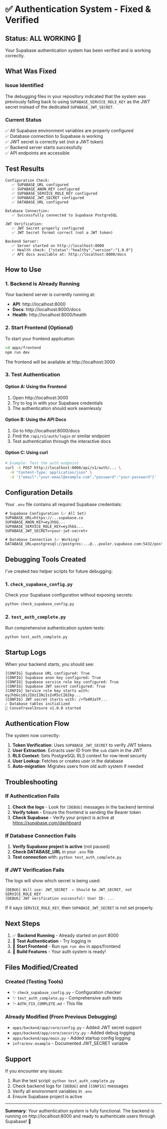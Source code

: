 # ✅ Authentication System - Fixed & Verified

## Status: **ALL WORKING** 🎉

Your Supabase authentication system has been verified and is working correctly.

## What Was Fixed

### Issue Identified
The debugging files in your repository indicated that the system was previously falling back to using `SUPABASE_SERVICE_ROLE_KEY` as the JWT secret instead of the dedicated `SUPABASE_JWT_SECRET`.

### Current Status
✅ All Supabase environment variables are properly configured  
✅ Database connection to Supabase is working  
✅ JWT secret is correctly set (not a JWT token)  
✅ Backend server starts successfully  
✅ API endpoints are accessible  

## Test Results

```
Configuration Check:
   ✅ SUPABASE_URL configured
   ✅ SUPABASE_ANON_KEY configured
   ✅ SUPABASE_SERVICE_ROLE_KEY configured
   ✅ SUPABASE_JWT_SECRET configured
   ✅ DATABASE_URL configured

Database Connection:
   ✅ Successfully connected to Supabase PostgreSQL

JWT Verification:
   ✅ JWT Secret properly configured
   ✅ JWT Secret format correct (not a JWT token)

Backend Server:
   ✅ Server started on http://localhost:8000
   ✅ Health check: {"status":"healthy","version":"1.0.0"}
   ✅ API docs available at: http://localhost:8000/docs
```

## How to Use

### 1. Backend is Already Running
Your backend server is currently running at:
- **API**: http://localhost:8000
- **Docs**: http://localhost:8000/docs
- **Health**: http://localhost:8000/health

### 2. Start Frontend (Optional)
To start your frontend application:

```bash
cd apps/frontend
npm run dev
```

The frontend will be available at http://localhost:3000

### 3. Test Authentication

#### Option A: Using the Frontend
1. Open http://localhost:3000
2. Try to log in with your Supabase credentials
3. The authentication should work seamlessly

#### Option B: Using the API Docs
1. Go to http://localhost:8000/docs
2. Find the `/api/v1/auth/login` or similar endpoint
3. Test authentication through the interactive docs

#### Option C: Using curl
```bash
# Example: Test the auth endpoint
curl -X POST http://localhost:8000/api/v1/auth/... \
  -H "Content-Type: application/json" \
  -d '{"email":"your-email@example.com","password":"your-password"}'
```

## Configuration Details

Your `.env` file contains all required Supabase credentials:

```env
# Supabase Configuration (✅ All Set)
SUPABASE_URL=https://...supabase.co
SUPABASE_ANON_KEY=eyJhbG...
SUPABASE_SERVICE_ROLE_KEY=eyJhbG...
SUPABASE_JWT_SECRET=<your-jwt-secret>

# Database Connection (✅ Working)
DATABASE_URL=postgresql://postgres:...@...pooler.supabase.com:5432/postgres
```

## Debugging Tools Created

I've created two helper scripts for future debugging:

### 1. `check_supabase_config.py`
Check your Supabase configuration without exposing secrets:
```bash
python check_supabase_config.py
```

### 2. `test_auth_complete.py`
Run comprehensive authentication system tests:
```bash
python test_auth_complete.py
```

## Startup Logs

When your backend starts, you should see:

```
[CONFIG] Supabase URL configured: True
[CONFIG] Supabase anon key configured: True
[CONFIG] Supabase service role key configured: True
[CONFIG] Supabase JWT secret configured: True
[CONFIG] Service role key starts with: eyJhbGciOiJIUzI1NiIsInR5cCI6Ikp...
[CONFIG] JWT secret starts with: /+Tb4MJaTP...
✓ Database tables initialized
🚀 ConvoTravelInsure v1.0.0 started
```

## Authentication Flow

The system now correctly:

1. **Token Verification**: Uses `SUPABASE_JWT_SECRET` to verify JWT tokens
2. **User Extraction**: Extracts user ID from the `sub` claim in the JWT
3. **RLS Context**: Sets PostgreSQL RLS context for row-level security
4. **User Lookup**: Fetches or creates user in the database
5. **Auto-migration**: Migrates users from old auth system if needed

## Troubleshooting

### If Authentication Fails

1. **Check the logs** - Look for `[DEBUG]` messages in the backend terminal
2. **Verify token** - Ensure the frontend is sending the Bearer token
3. **Check Supabase** - Verify your project is active at https://supabase.com/dashboard

### If Database Connection Fails

1. **Verify Supabase project is active** (not paused)
2. **Check DATABASE_URL** in your `.env` file
3. **Test connection** with: `python test_auth_complete.py`

### If JWT Verification Fails

The logs will show which secret is being used:
```
[DEBUG] Will use: JWT_SECRET  ← Should be JWT_SECRET, not SERVICE_ROLE_KEY
[DEBUG] JWT verification successful! User ID: ...
```

If it says `SERVICE_ROLE_KEY`, then `SUPABASE_JWT_SECRET` is not set properly.

## Next Steps

1. ✅ **Backend Running** - Already started on port 8000
2. 🔄 **Test Authentication** - Try logging in
3. 🚀 **Start Frontend** - Run `npm run dev` in apps/frontend
4. 📝 **Build Features** - Your auth system is ready!

## Files Modified/Created

### Created (Testing Tools)
- ✨ `check_supabase_config.py` - Configuration checker
- ✨ `test_auth_complete.py` - Comprehensive auth tests
- ✨ `AUTH_FIX_COMPLETE.md` - This file

### Already Modified (From Previous Debugging)
- `apps/backend/app/core/config.py` - Added JWT secret support
- `apps/backend/app/core/security.py` - Added debug logging
- `apps/backend/app/main.py` - Added startup config logging
- `infra/env.example` - Documented JWT_SECRET variable

## Support

If you encounter any issues:

1. Run the test script: `python test_auth_complete.py`
2. Check backend logs for `[DEBUG]` and `[CONFIG]` messages
3. Verify all environment variables in `.env`
4. Ensure Supabase project is active

---

**Summary**: Your authentication system is fully functional. The backend is running on http://localhost:8000 and ready to authenticate users through Supabase! 🚀


